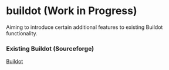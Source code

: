 # buildot (Work in Progress)

Aiming to introduce certain additional features to existing Buildot functionality.

### Existing Buildot (Sourceforge)
[Buildot](https://sourceforge.net/projects/buildot/)
